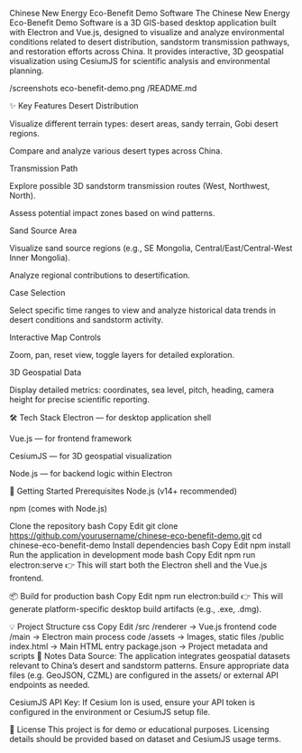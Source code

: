 Chinese New Energy Eco-Benefit Demo Software
The Chinese New Energy Eco-Benefit Demo Software is a 3D GIS-based desktop application built with Electron and Vue.js, designed to visualize and analyze environmental conditions related to desert distribution, sandstorm transmission pathways, and restoration efforts across China.
It provides interactive, 3D geospatial visualization using CesiumJS for scientific analysis and environmental planning.

/screenshots
  eco-benefit-demo.png
/README.md

✨ Key Features
Desert Distribution

Visualize different terrain types: desert areas, sandy terrain, Gobi desert regions.

Compare and analyze various desert types across China.

Transmission Path

Explore possible 3D sandstorm transmission routes (West, Northwest, North).

Assess potential impact zones based on wind patterns.

Sand Source Area

Visualize sand source regions (e.g., SE Mongolia, Central/East/Central-West Inner Mongolia).

Analyze regional contributions to desertification.

Case Selection

Select specific time ranges to view and analyze historical data trends in desert conditions and sandstorm activity.

Interactive Map Controls

Zoom, pan, reset view, toggle layers for detailed exploration.

3D Geospatial Data

Display detailed metrics: coordinates, sea level, pitch, heading, camera height for precise scientific reporting.

🛠 Tech Stack
Electron — for desktop application shell

Vue.js — for frontend framework

CesiumJS — for 3D geospatial visualization

Node.js — for backend logic within Electron

🚀 Getting Started
Prerequisites
Node.js (v14+ recommended)

npm (comes with Node.js)

Clone the repository
bash
Copy
Edit
git clone https://github.com/yourusername/chinese-eco-benefit-demo.git
cd chinese-eco-benefit-demo
Install dependencies
bash
Copy
Edit
npm install
Run the application in development mode
bash
Copy
Edit
npm run electron:serve
👉 This will start both the Electron shell and the Vue.js frontend.

📦 Build for production
bash
Copy
Edit
npm run electron:build
👉 This will generate platform-specific desktop build artifacts (e.g., .exe, .dmg).

💡 Project Structure
css
Copy
Edit
/src
  /renderer   → Vue.js frontend code
  /main       → Electron main process code
  /assets     → Images, static files
/public
  index.html  → Main HTML entry
package.json  → Project metadata and scripts
📝 Notes
Data Source: The application integrates geospatial datasets relevant to China’s desert and sandstorm patterns. Ensure appropriate data files (e.g. GeoJSON, CZML) are configured in the assets/ or external API endpoints as needed.

CesiumJS API Key: If Cesium Ion is used, ensure your API token is configured in the environment or CesiumJS setup file.

📌 License
This project is for demo or educational purposes. Licensing details should be provided based on dataset and CesiumJS usage terms.

